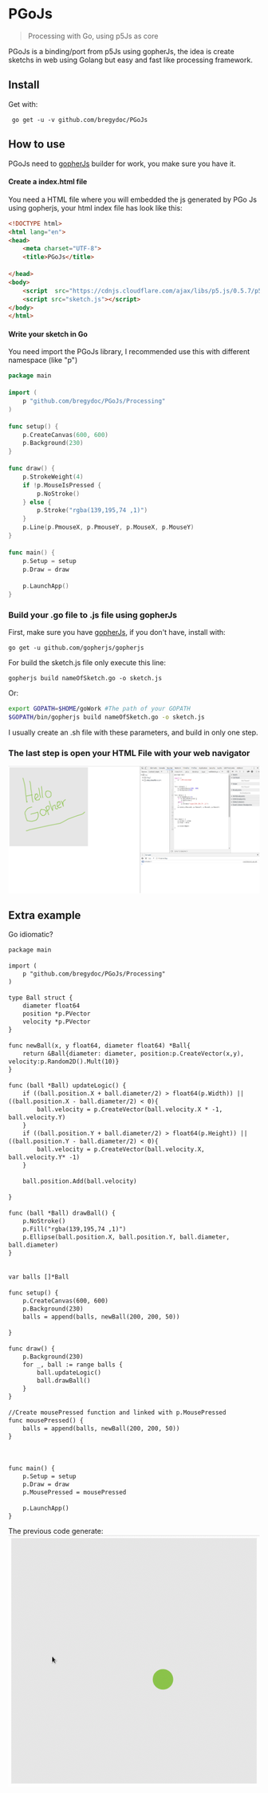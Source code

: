 # PGoJs


> Processing with Go, using p5Js as core

PGoJs is a binding/port from p5Js using gopherJs, the idea is create sketchs in web using Golang but easy and fast like processing framework.

## Install
Get with:

```
 go get -u -v github.com/bregydoc/PGoJs
```


## How to use

PGoJs need to [gopherJs](https://github.com/gopherjs/gopherjs) builder for work, you make sure you have it.

#### Create a index.html file
You need a HTML file where you will embedded the js generated by PGo Js using gopherjs, your html index file has look like this:
```html
<!DOCTYPE html>
<html lang="en">
<head>
    <meta charset="UTF-8">
    <title>PGoJs</title>

</head>
<body>
    <script  src="https://cdnjs.cloudflare.com/ajax/libs/p5.js/0.5.7/p5.js"></script>
    <script src="sketch.js"></script>
</body>
</html>
```

#### Write your sketch in Go
You need import the PGoJs library, I recommended use this with different namespace (like "p")
```go
package main

import (
	p "github.com/bregydoc/PGoJs/Processing"
)

func setup() {
	p.CreateCanvas(600, 600)
	p.Background(230)
}

func draw() {
	p.StrokeWeight(4)
	if !p.MouseIsPressed {
		p.NoStroke()
	} else {
		p.Stroke("rgba(139,195,74 ,1)")
	}
	p.Line(p.PmouseX, p.PmouseY, p.MouseX, p.MouseY)
}

func main() {
	p.Setup = setup
	p.Draw = draw

	p.LaunchApp()
}
```

### Build your .go file to .js file using gopherJs
First, make sure you have [gopherJs](https://github.com/gopherjs/gopherjs), if you don't have, install with:
```
go get -u github.com/gopherjs/gopherjs
```
For build the sketch.js file only execute this line:
```
gopherjs build nameOfSketch.go -o sketch.js
```
Or:
```bash
export GOPATH=$HOME/goWork #The path of your GOPATH
$GOPATH/bin/gopherjs build nameOfSketch.go -o sketch.js
```
I usually create an .sh file with these parameters, and build in only one step.

### The last step is open your HTML File with your web navigator
![Sketch writing in golang](/PGoJs.png)


## Extra example
Go idiomatic?
```
package main

import (
	p "github.com/bregydoc/PGoJs/Processing"
)

type Ball struct {
	diameter float64
	position *p.PVector
	velocity *p.PVector
}

func newBall(x, y float64, diameter float64) *Ball{
	return &Ball{diameter: diameter, position:p.CreateVector(x,y), velocity:p.Random2D().Mult(10)}
}

func (ball *Ball) updateLogic() {
	if ((ball.position.X + ball.diameter/2) > float64(p.Width)) || ((ball.position.X - ball.diameter/2) < 0){
		ball.velocity = p.CreateVector(ball.velocity.X * -1, ball.velocity.Y)
	}
	if ((ball.position.Y + ball.diameter/2) > float64(p.Height)) || ((ball.position.Y - ball.diameter/2) < 0){
		ball.velocity = p.CreateVector(ball.velocity.X, ball.velocity.Y* -1)
	}

	ball.position.Add(ball.velocity)

}

func (ball *Ball) drawBall() {
	p.NoStroke()
	p.Fill("rgba(139,195,74 ,1)")
	p.Ellipse(ball.position.X, ball.position.Y, ball.diameter, ball.diameter)
}


var balls []*Ball

func setup() {
	p.CreateCanvas(600, 600)
	p.Background(230)
	balls = append(balls, newBall(200, 200, 50))

}

func draw() {
	p.Background(230)
	for _, ball := range balls {
		ball.updateLogic()
		ball.drawBall()
	}
}

//Create mousePressed function and linked with p.MousePressed
func mousePressed() {
	balls = append(balls, newBall(200, 200, 50))
}



func main() {
	p.Setup = setup
	p.Draw = draw
	p.MousePressed = mousePressed

	p.LaunchApp()
}
```

The previous code generate:
![Balls in gif](/pGoJsExample.gif)
